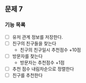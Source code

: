 ## 문제 7
### 기능 목록
-[ ] 유저 관계 정보를 저장한다.
-[ ] 친구의 친구들을 찾는다
  - 친구의 친구일시 추천점수 +10점
-[ ] 방문자를 찾는다
  - 방문자는 추천점수 +1점
-[ ] 추천 점수 내림차순으로 정렬한다
-[ ] 친구를 추천한다